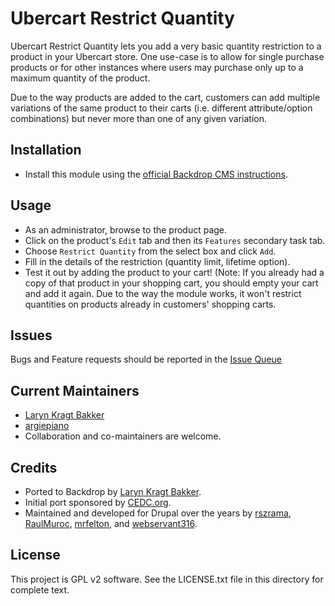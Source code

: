 # Ubercart Restrict Quantity

Ubercart Restrict Quantity lets you add a very basic quantity restriction to a
product in your Ubercart store. One use-case is to allow for single purchase
products or for other instances where users may purchase only up to a maximum
quantity of the product.

Due to the way products are added to the cart, customers can add multiple
variations of the same product to their carts (i.e. different attribute/option
combinations) but never more than one of any given variation.

## Installation

 - Install this module using the [official Backdrop CMS instructions](https://backdropcms.org/guide/modules).

## Usage

 - As an administrator, browse to the product page.
 - Click on the product's `Edit` tab and then its `Features` secondary task tab.
 - Choose `Restrict Quantity` from the select box and click `Add`.
 - Fill in the details of the restriction (quantity limit, lifetime option).
 - Test it out by adding the product to your cart! (Note: If you already had a
   copy of that product in your shopping cart, you should empty your cart and
   add it again. Due to the way the module works, it won't restrict quantities
   on products already in customers' shopping carts.

## Issues

Bugs and Feature requests should be reported in the [Issue Queue](https://github.com/backdrop-contrib/uc_restrict_qty/issues)

## Current Maintainers

 - [Laryn Kragt Bakker](https://github.com/laryn)
 - [argiepiano](https://github.com/argiepiano)
 - Collaboration and co-maintainers are welcome.

## Credits

- Ported to Backdrop by [Laryn Kragt Bakker](https://github.com/laryn).
- Initial port sponsored by [CEDC.org](https://CEDC.org).
- Maintained and developed for Drupal over the years by
  [rszrama](https://www.drupal.org/u/rszrama),
  [RaulMuroc](https://www.drupal.org/u/RaulMuroc),
  [mrfelton](https://www.drupal.org/u/mrfelton), and
  [webservant316](https://www.drupal.org/u/webservant316).

## License

This project is GPL v2 software. See the LICENSE.txt file in this directory for
complete text.
